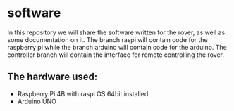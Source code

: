 # software

In this repository we will share the software written for the rover, as well as some documentation on it. The branch raspi will contain code for the raspberry pi while the branch arduino will contain code for the arduino. The controller branch will contain the interface for remote controlling the rover.

## The hardware used:
* Raspberry Pi 4B with raspi OS 64bit installed
* Arduino UNO